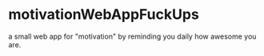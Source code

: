 # motivationWebAppFuckUps
a small web app for "motivation" by reminding you daily how awesome you are.
